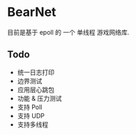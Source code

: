 # BearNet
目前是基于 epoll 的 一个 单线程 游戏网络库.

## Todo
* 统一日志打印
* 边界测试
* 应用层心跳包
* 功能 & 压力测试
* 支持 Poll
* 支持 UDP
* 支持多线程